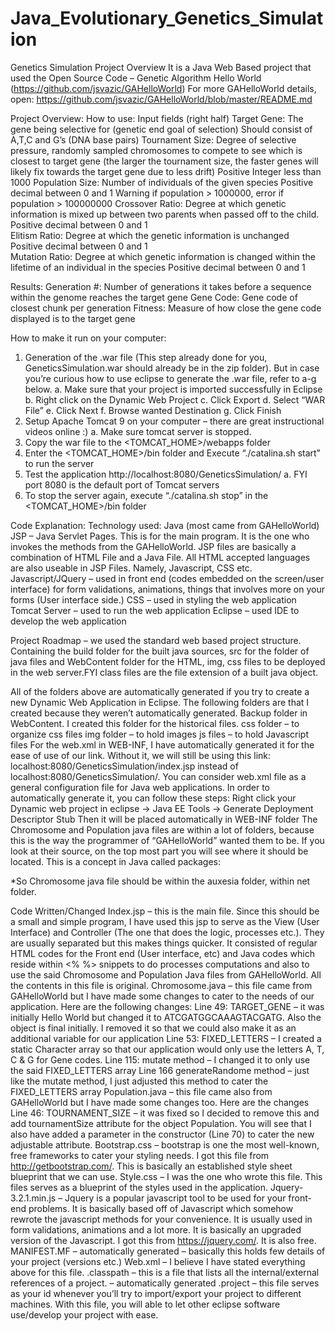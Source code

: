 # Java_Evolutionary_Genetics_Simulation

Genetics Simulation Project
Overview
It is a Java Web Based project that used the Open Source Code – Genetic Algorithm Hello World (https://github.com/jsvazic/GAHelloWorld) 
For more GAHelloWorld details, open: https://github.com/jsvazic/GAHelloWorld/blob/master/README.md

Project Overview:
    How to use: 
        Input fields (right half)
                Target Gene: The gene being selective for (genetic end goal of selection)
                        Should consist of A,T,C and G’s (DNA base pairs) 
                Tournament Size: Degree of selective pressure, randomly sampled chromosomes to compete to see which is closest to target gene (the larger the tournament size, the faster genes will likely fix towards the target gene due to less drift)
                        Positive Integer less than 1000
                Population Size: Number of individuals of the given species 
                        Positive decimal between 0 and 1
                        Warning if population > 1000000, error if population > 100000000
                Crossover Ratio: Degree at which genetic information is mixed up between two parents when passed off to the child.  
                        Positive decimal between 0 and 1  
                Elitism Ratio: Degree at which the genetic information is unchanged  
                        Positive decimal between 0 and 1  
                Mutation Ratio: Degree at which genetic information is changed within the lifetime of an individual in the species 
                        Positive decimal between 0 and 1  
                        
Results:
        Generation #: Number of generations it takes before a sequence within the genome reaches the target gene
        Gene Code: Gene code of closest chunk per generation
        Fitness: Measure of how close the gene code displayed is to the target gene


How to make it run on your computer: 
1.    Generation of the .war file (This step already done for you, GeneticsSimulation.war should already be in the zip folder). But in case you’re curious how to use eclipse to generate the .war file, refer to a-g below. 
    a.    Make sure that your project is imported successfully in Eclipse
    b.    Right click on the Dynamic Web Project
    c.    Click Export
    d.    Select “WAR File”
    e.    Click Next
    f.    Browse wanted Destination
    g.    Click Finish
2.    Setup Apache Tomcat 9 on your computer – there are great instructional videos online :)
    a.    Make sure tomcat server is stopped.
3.    Copy the war file to the <TOMCAT_HOME>/webapps folder
4.    Enter the <TOMCAT_HOME>/bin folder and Execute “./catalina.sh start” to run the server
5.    Test the application http://localhost:8080/GeneticsSimulation/
    a.    FYI port 8080 is the default port of Tomcat servers
6.    To stop the server again, execute “./catalina.sh stop” in the <TOMCAT_HOME>/bin folder

Code Explanation: 
    Technology used:
        Java (most came from GAHelloWorld)
        JSP – Java Servlet Pages. This is for the main program. It is the one who invokes the methods from the GAHelloWorld. 
            JSP files are basically a combination of HTML File and a Java File. All HTML accepted languages are also useable in JSP Files. Namely, Javascript, CSS etc.
        Javascript/JQuery – used in front end (codes embedded on the screen/user interface) for form validations, animations, things that involves more on your forms (User interface side.)
        CSS – used in styling the web application
        Tomcat Server – used to run the web application
        Eclipse – used IDE to develop the web application

Project Roadmap – we used the standard web based project structure. Containing the build folder for the built java sources, src for the folder of java files and WebContent folder for the HTML, img, css files to be deployed in the web server.FYI class files are the file extension of a built java object.

All of the folders above are automatically generated if you try to create a new Dynamic Web Application in Eclipse.
The following folders are that I created because they weren’t automatically generated. 
    Backup folder in WebContent. I created this folder for the historical files.
    css folder – to organize css files
    img folder – to hold images
    js files – to hold Javascript files
    For the web.xml in WEB-INF, I have automatically generated it for the ease of use of our link. Without it, we will still be using this link: localhost:8080/GeneticsSimulation/index.jsp instead of localhost:8080/GeneticsSimulation/. You can consider web.xml file as a general configuration file for Java web applications. In order to automatically generate it, you can follow these steps:
    Right click your Dynamic web project in eclipse ->
    Java EE Tools ->
    Generate Deployment Descriptor Stub
    Then it will be placed automatically in WEB-INF folder
The Chromosome and Population java files are within a lot of folders, because this is the way the programmer of “GAHelloWorld” wanted them to be. If you look at their source, on the top most part you will see where it should be located. This is a concept in Java called packages:
 

*So Chromosome java file should be within the auxesia folder, within net folder.




Code Written/Changed
Index.jsp – this is the main file. Since this should be a small and simple program, I have used this jsp to serve as the View (User Interface) and Controller (The one that does the logic, processes etc.). They are usually separated but this makes things quicker. It consisted of regular HTML codes for the Front end (User interface, etc) and Java codes which reside within <% %> snippets to do processes computations and also to use the said Chromosome and Population Java files from GAHelloWorld. All the contents in this file is original.
Chromosome.java – this file came from GAHelloWorld but I have made some changes to cater to the needs of our application. Here are the following changes:
    Line 49: TARGET_GENE – it was initially Hello World but changed it to ATCGATGGCAAAGTACGATG. Also the object is final initially. I removed it so that we could also make it as an additional variable for our application
    Line 53: FIXED_LETTERS – I created a static Character array so that our application would only use the letters A, T, C & G for Gene codes.
    Line 115: mutate method – I changed it to only use the said FIXED_LETTERS array
    Line 166 generateRandome method – just like the mutate method, I just adjusted this method to cater the FIXED_LETTERS array
Population.java – this file came also from GAHelloWorld but I have made some changes too. Here are the changes
    Line 46: TOURNAMENT_SIZE – it was fixed so I decided to remove this and add tournamentSize attribute for the object Population. You will see that I also have added a parameter in the constructor (Line 70) to cater the new adjustable attribute.
    Bootstrap.css – bootstrap is one the most well-known, free frameworks to cater your styling needs. I got this file from http://getbootstrap.com/. This is basically an established style sheet blueprint that we can use.
    Style.css – I was the one who wrote this file. This files serves as a blueprint of the styles used in the application.
    Jquery-3.2.1.min.js – Jquery is a popular javascript tool to be used for your front-end problems. It is basically based off of Javascript which somehow rewrote the javascript methods for your convenience. It is usually used in form validations, animations and a lot more. It is basically an upgraded version of the Javascript. I got this from https://jquery.com/. It is also free.
    MANIFEST.MF – automatically generated – basically this holds few details of your project (versions etc.)
    Web.xml – I believe I have stated everything above for this file.
    .classpath – this is a file that lists all the internal/external references of a project. – automatically generated
    .project – this file serves as your id whenever you’ll try to import/export your project to different machines. With this file, you will able to let other eclipse software use/develop your project with ease.  




















